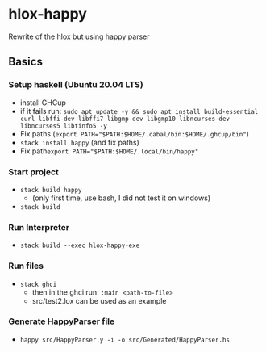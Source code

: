 # hlox-happy

Rewrite of the hlox but using happy parser

## Basics

### Setup haskell (Ubuntu 20.04 LTS)
- install GHCup
- if it fails run: `sudo apt update -y && sudo apt install build-essential curl libffi-dev libffi7 libgmp-dev libgmp10 libncurses-dev libncurses5 libtinfo5 -y`
- Fix paths (`export PATH="$PATH:$HOME/.cabal/bin:$HOME/.ghcup/bin"`)
- `stack install happy` (and fix paths)
- Fix path`export PATH="$PATH:$HOME/.local/bin/happy"`

### Start project
- `stack build happy` 
  - (only first time, use bash, I did not test it on windows)
- `stack build`

### Run Interpreter
- `stack build --exec hlox-happy-exe`

### Run files
- `stack ghci`
  - then in the ghci run: `:main <path-to-file>`
  - src/test2.lox can be used as an example

### Generate HappyParser file
- `happy src/HappyParser.y -i -o src/Generated/HappyParser.hs`